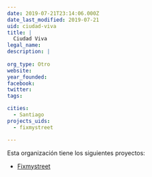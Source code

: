 ```yaml
---
date: 2019-07-21T23:14:06.000Z
date_last_modified: 2019-07-21
uid: ciudad-viva
title: |
  Ciudad Viva
legal_name: 
description: |
  
org_type: Otro
website: 
year_founded: 
facebook: 
twitter: 
tags:

cities: 
  - Santiago
projects_uids:
  - fixmystreet

---
```


Esta organización tiene los siguientes proyectos:

- [Fixmystreet](/proyectos/fixmystreet)
